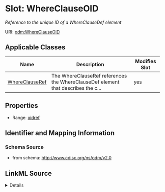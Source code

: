 # Slot: WhereClauseOID


_Reference to the unique ID of a WhereClauseDef element_



URI: [odm:WhereClauseOID](http://www.cdisc.org/ns/odm/v2.0/WhereClauseOID)



<!-- no inheritance hierarchy -->




## Applicable Classes

| Name | Description | Modifies Slot |
| --- | --- | --- |
[WhereClauseRef](WhereClauseRef.md) | The WhereClauseRef references the WhereClauseDef element that describes the c... |  yes  |







## Properties

* Range: [oidref](oidref.md)





## Identifier and Mapping Information







### Schema Source


* from schema: http://www.cdisc.org/ns/odm/v2.0




## LinkML Source

<details>
```yaml
name: WhereClauseOID
description: Reference to the unique ID of a WhereClauseDef element
from_schema: http://www.cdisc.org/ns/odm/v2.0
rank: 1000
alias: WhereClauseOID
domain_of:
- WhereClauseRef
range: oidref

```
</details>
